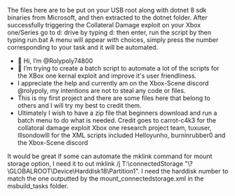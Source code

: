 The files here are to be put on your USB root along with dotnet 8 sdk binaries from Microsoft, and then extracted to the dotnet folder.
After successfully triggering the Collateral Damage exploit on your Xbox one/Series go to d: drive by typing d: then enter, run the script by then typing run.bat
A menu will appear with choices, simply press the number corresponding to your task and it will be automated.

- 👋 Hi, I’m @Rolypoly74800
- 👀 I’m trying to create a batch script to automate a lot of the scripts for the XBox one kernal exploit and improve it's user friendliness.
- I appreciate the help and currently am on the Xbox-Scene discord @rolypoly, my intentions are not to steal any code or files.
- This is my first project and there are some files here that belong to others and I will try my best to credit them.
- Ultimately I wish to have a zip file that beginners download and run a batch menu to do what is needed.
Credit goes to carrot-c4k3 for the collatoral damage exploit
Xbox one research project team, tuxuser, lllsondowlll for the XML scripts included
Helloyunho, burninrubber0 and the Xbox-Scene discord

It would be great if some can automate the mklink command for mount storage option, I need it to out mklink /j T:\connectedStorage "\\?\GLOBALROOT\Device\Harddisk18\Partition1\".
I need the harddisk number to match the one outputted by the mount_connectedstorage.xml in the msbuild_tasks folder.
<!---
Rolypoly74800/Rolypoly74800 is a ✨ special ✨ repository because its `README.md` (this file) appears on your GitHub profile.
You can click the Preview link to take a look at your changes.
--->
